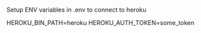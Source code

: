 Setup ENV variables in .env to connect to heroku

HEROKU_BIN_PATH=heroku
HEROKU_AUTH_TOKEN=some_token
